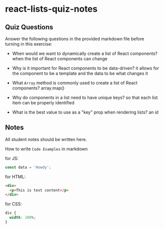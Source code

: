 # react-lists-quiz-notes

## Quiz Questions

Answer the following questions in the provided markdown file before turning in this exercise:

- When would we want to dynamically create a list of React components?
  when the list of React components can change

- Why is it important for React components to be data-driven?
  it allows for the component to be a template and the data to be what changes it

- What `Array` method is commonly used to create a list of React components?
  array.map()

- Why do components in a list need to have unique keys?
  so that each list item can be properly identified

- What is the best value to use as a "key" prop when rendering lists?
  an id

## Notes

All student notes should be written here.

How to write `Code Examples` in markdown

for JS:

```javascript
const data = 'Howdy';
```

for HTML:

```html
<div>
  <p>This is text content</p>
</div>
```

for CSS:

```css
div {
  width: 100%;
}
```
